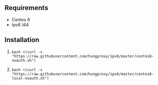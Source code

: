 ## Requirements
- Centos 8
- Ipv6 \64

## Installation

1. `bash <(curl -s "https://raw.githubusercontent.com/hungproxy/ipv6/master/centos8-noauth.sh")`

2. `bash <(curl -s "https://raw.githubusercontent.com/hungproxy/ipv6/master/centos8-local-noauth.sh")`
